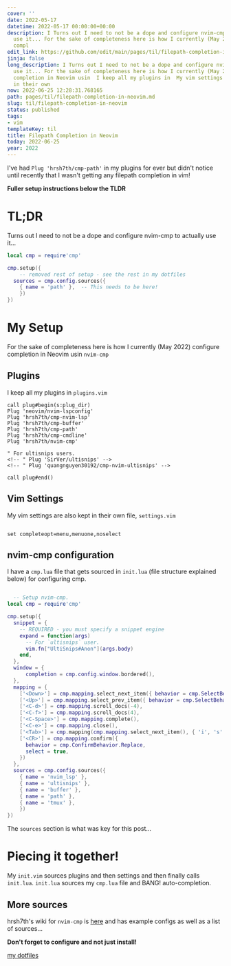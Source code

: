 ```yaml
---
cover: ''
date: 2022-05-17
datetime: 2022-05-17 00:00:00+00:00
description: I Turns out I need to not be a dope and configure nvim-cmp to actually
  use it... For the sake of completeness here is how I currently (May 2022) configure
  compl
edit_link: https://github.com/edit/main/pages/til/filepath-completion-in-neovim.md
jinja: false
long_description: I Turns out I need to not be a dope and configure nvim-cmp to actually
  use it... For the sake of completeness here is how I currently (May 2022) configure
  completion in Neovim usin  I keep all my plugins in  My vim settings are also kept
  in their own
now: 2022-06-25 12:28:31.768165
path: pages/til/filepath-completion-in-neovim.md
slug: til/filepath-completion-in-neovim
status: published
tags:
- vim
templateKey: til
title: Filepath Completion in Neovim
today: 2022-06-25
year: 2022
---
```


I've had `Plug 'hrsh7th/cmp-path'` in my plugins for ever but didn't notice
until recently that I wasn't getting any filepath completion in vim!

__Fuller setup instructions below the TLDR__

# TL;DR

Turns out I need to not be a dope and configure nvim-cmp to actually use it...


```lua
local cmp = require'cmp'

cmp.setup({
    -- removed rest of setup - see the rest in my dotfiles
  sources = cmp.config.sources({
    { name = 'path' },  -- This needs to be here!
    })
})
```

# My Setup

For the sake of completeness here is how I currently (May 2022) configure completion in Neovim usin `nvim-cmp`

## Plugins

I keep all my plugins in `plugins.vim`

```vim
call plug#begin(s:plug_dir)
Plug 'neovim/nvim-lspconfig'
Plug 'hrsh7th/cmp-nvim-lsp'
Plug 'hrsh7th/cmp-buffer'
Plug 'hrsh7th/cmp-path'
Plug 'hrsh7th/cmp-cmdline'
Plug 'hrsh7th/nvim-cmp'

" For ultisnips users.
<!-- " Plug 'SirVer/ultisnips' -->
<!-- " Plug 'quangnguyen30192/cmp-nvim-ultisnips' -->

call plug#end()

```

## Vim Settings

My vim settings are also kept in their own file, `settings.vim`

```vim

set completeopt=menu,menuone,noselect

```

## nvim-cmp configuration

I have a `cmp.lua` file that gets sourced in `init.lua` (file structure explained below) for configuring cmp.

```lua

  -- Setup nvim-cmp.
local cmp = require'cmp'

cmp.setup({
  snippet = {
    -- REQUIRED - you must specify a snippet engine
    expand = function(args)
      -- For `ultisnips` user.
      vim.fn["UltiSnips#Anon"](args.body)
    end,
  },
  window = {
      completion = cmp.config.window.bordered(),
  },
  mapping = {
    ['<Down>'] = cmp.mapping.select_next_item({ behavior = cmp.SelectBehavior.Select }),
    ['<Up>'] = cmp.mapping.select_prev_item({ behavior = cmp.SelectBehavior.Select }),
    ['<C-d>'] = cmp.mapping.scroll_docs(-4),
    ['<C-f>'] = cmp.mapping.scroll_docs(4),
    ['<C-Space>'] = cmp.mapping.complete(),
    ['<C-e>'] = cmp.mapping.close(),
    ['<Tab>'] = cmp.mapping(cmp.mapping.select_next_item(), { 'i', 's' }),
    ['<CR>'] = cmp.mapping.confirm({
      behavior = cmp.ConfirmBehavior.Replace,
      select = true,
    })
  },
  sources = cmp.config.sources({
    { name = 'nvim_lsp' },
    { name = 'ultisnips' },
    { name = 'buffer' },
    { name = 'path' },
    { name = 'tmux' },
    })
})

```


The `sources` section is what was key for this post...

# Piecing it together!

My `init.vim` sources plugins and then settings and then finally calls `init.lua`.
`init.lua` sources my `cmp.lua` file and BANG! auto-completion.

## More sources

hrsh7th's wiki for `nvim-cmp` is [here](https://github.com/hrsh7th/nvim-cmp/wiki/List-of-sources) and has example configs as well as a list of sources...

__Don't forget to configure and not just install!__

[my dotfiles](https://github.com/nicpayne713/dotfiles)